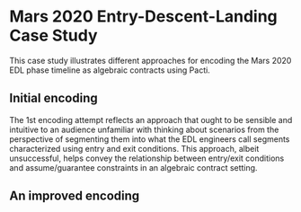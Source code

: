 # Mars 2020 Entry-Descent-Landing Case Study

This case study illustrates different approaches for encoding the Mars 2020 EDL phase timeline as algebraic contracts using Pacti.

## Initial encoding

The 1st encoding attempt reflects an approach that ought to be sensible and intuitive to an audience unfamiliar with thinking about scenarios from the perspective of segmenting them into what the EDL engineers call segments characterized using entry and exit conditions. This approach, albeit unsuccessful, helps convey the relationship between entry/exit conditions and assume/guarantee constraints in an algebraic contract setting.

## An improved encoding

